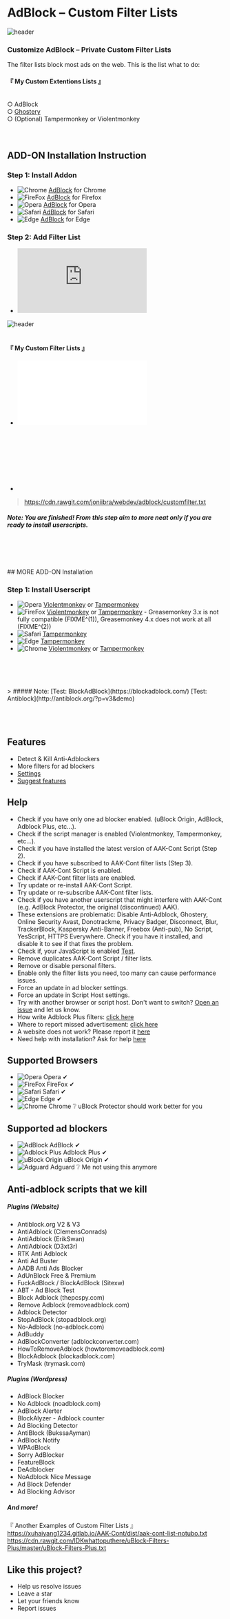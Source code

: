 # AdBlock – Custom Filter Lists

![header](images/header.png)


### Customize AdBlock – Private Custom Filter Lists

The filter lists block most ads on the web. This is the list what to do:

#### 『 My Custom Extentions Lists 』

<br />○  AdBlock
<br />○  [Ghostery](https://ghostery.com)
<br />○  (Optional) Tampermonkey or Violentmonkey
<br />
<br />
<br />
## ADD-ON Installation Instruction

### Step 1: Install Addon
* ![Chrome](images/browsers/chrome.png) [AdBlock](https://chrome.google.com/webstore/detail/adblock/gighmmpiobklfepjocnamgkkbiglidom) for Chrome
* ![FireFox](images/browsers/firefox.png) [AdBlock](https://addons.mozilla.org/en-US/firefox/addon/adblock-for-firefox/) for Firefox
* ![Opera](images/browsers/opera.png) [AdBlock](https://getadblock.com/opera/) for Opera
* ![Safari](images/browsers/safari.png) [AdBlock](https://getadblock.com/safari/) for Safari
* ![Edge](images/browsers/msedge.png) [AdBlock](https://getadblock.com/edge/) for Edge

### Step 2: Add Filter List

* ![Subscribe from GitLab](https://github.com/joniibra/webdev/blob/adblock/README.md#-my-custom-filter-lists-)

![header](images/adblockOptions.jpg)
<br />
<br />
#### 『 My Custom Filter Lists 』
* ![For Google Chrome](chrome-extension://gighmmpiobklfepjocnamgkkbiglidom/options.html)
* ![For Mozilla Firefox](moz-extension://571be25a-d9e3-46cd-9f35-52c03591e06e/options/index.html)

> https://cdn.rawgit.com/joniibra/webdev/adblock/customfilter.txt

##### Note: You are finished! From this step aim to more neat only if you are ready to install userscripts.
<br />
<br />
<br />
<br />
## MORE ADD-ON Installation

### Step 1: Install Userscript

* ![Opera](images/browsers/opera.png) [Violentmonkey](https://addons.opera.com/extensions/details/violent-monkey/) or [Tampermonkey](https://addons.opera.com/extensions/details/tampermonkey-beta/)
* ![FireFox](images/browsers/firefox.png) [Violentmonkey](https://addons.mozilla.org/en-US/firefox/addon/violentmonkey/) or [Tampermonkey](https://addons.mozilla.org/firefox/addon/tampermonkey/) - Greasemonkey 3.x is not fully compatible (FIXME^(1)), Greasemonkey 4.x does not work at all (FIXME^(2))
* ![Safari](images/browsers/safari.png) [Tampermonkey](https://safari.tampermonkey.net/tampermonkey.safariextz)
* ![Edge](images/browsers/msedge.png) [Tampermonkey](https://www.microsoft.com/store/p/tampermonkey/9nblggh5162s)
* ![Chrome](images/browsers/chrome.png) [Violentmonkey](https://chrome.google.com/webstore/detail/violentmonkey/jinjaccalgkegednnccohejagnlnfdag) or [Tampermonkey](https://chrome.google.com/webstore/detail/tampermonkey/dhdgffkkebhmkfjojejmpbldmpobfkfo)


<br />
<br />
<br />
<br />
> ##### Note: [Test: BlockAdBlock](https://blockadblock.com/) [Test: Antiblock](http://antiblock.org/?p=v3&demo)
<br />
<br />
<br />
<br />

## Features
* Detect & Kill Anti-Adblockers
* More filters for ad blockers
* [Settings](https://github.com/joniibra/webdev/adblock/#settings)
* [Suggest features](https://github.com/joniibra/webdev/adblock/issues)

## Help
* Check if you have only one ad blocker enabled. (uBlock Origin, AdBlock, Adblock Plus, etc...).
* Check if the script manager is enabled (Violentmonkey, Tampermonkey, etc...).
* Check if you have installed the latest version of AAK-Cont Script (Step 2).
* Check if you have subscribed to AAK-Cont filter lists (Step 3).
* Check if AAK-Cont Script is enabled.
* Check if AAK-Cont filter lists are enabled.
* Try update or re-install AAK-Cont Script.
* Try update or re-subscribe AAK-Cont filter lists.
* Check if you have another userscript that might interfere with AAK-Cont (e.g. AdBlock Protector, the original (discontinued) AAK).
* These extensions are problematic: Disable Anti-Adblock, Ghostery, Online Security Avast, Donotrackme, Privacy Badger, Disconnect, Blur, TrackerBlock, Kaspersky Anti-Banner, Freebox (Anti-pub), No Script, YesScript, HTTPS Everywhere.
Check if you have it installed, and disable it to see if that fixes the problem.
* Check if, your JavaScript is enabled [Test](http://activatejavascript.org/).
* Remove duplicates AAK-Cont Script / filter lists.
* Remove or disable personal filters.
* Enable only the filter lists you need, too many can cause performance issues.
* Force an update in ad blocker settings.
* Force an update in Script Host settings.
* Try with another browser or script host. Don't want to switch? [Open an issue](https://github.com/joniibra/webdev/adblock/issues) and let us know.
* How write Adblock Plus filters: [click here](https://adblockplus.org/en/filters)
* Where to report missed advertisement: [click here](https://forums.lanik.us/)
* A website does not work? Please report it [here](https://github.com/joniibra/webdev/adblock/issues)
* Need help with installation? Ask for help [here](https://github.com/joniibra/webdev/adblock/issues)

## Supported Browsers
* ![Opera](images/browsers/opera.png) Opera &#10004;
* ![FireFox](images/browsers/firefox.png) FireFox &#10004;
* ![Safari](images/browsers/safari.png) Safari &#10004;
* ![Edge](images/browsers/msedge.png) Edge &#10004;
* ![Chrome](images/browsers/chrome.png) Chrome ❔ uBlock Protector should work better for you

## Supported ad blockers
* ![AdBlock](images/addon/adblock.png) AdBlock &#10004;
* ![Adblock Plus](images/addon/adblock.plus.png) Adblock Plus &#10004;
* ![uBlock Origin](images/addon/ublock.origin.png) uBlock Origin &#10004;
* ![Adguard](images/adblock/adguard.png) Adguard ❔ Me not using this anymore

## Anti-adblock scripts that we kill
##### Plugins (Website)
* Antiblock.org V2 & V3
* AntiAdblock (ClemensConrads)
* AntiAdblock (ErikSwan)
* AntiAdblock (D3xt3r)
* RTK Anti Adblock
* Anti Ad Buster
* AADB Anti Ads Blocker
* AdUnBlock Free & Premium
* FuckAdBlock / BlockAdBlock (Sitexw)
* ABT - Ad Block Test
* Block Adblock (thepcspy.com)
* Remove Adblock (removeadblock.com)
* Adblock Detector
* StopAdBlock (stopadblock.org)
* No-Adblock (no-adblock.com)
* AdBuddy
* AdBlockConverter (adblockconverter.com)
* HowToRemoveAdblock (howtoremoveadblock.com)
* BlockAdblock (blockadblock.com)
* TryMask (trymask.com)

##### Plugins (Wordpress)
* AdBlock Blocker
* No Adblock (noadblock.com)
* AdBlock Alerter
* BlockAlyzer - Adblock counter
* Ad Blocking Detector
* AntiBlock (BukssaAyman)
* AdBlock Notify
* WPAdBlock
* Sorry AdBlocker
* FeatureBlock
* DeAdblocker
* NoAdblock Nice Message
* Ad Block Defender
* Ad Blocking Advisor

##### And more!
『 Another Examples of Custom Filter Lists 』
<br />https://xuhaiyang1234.gitlab.io/AAK-Cont/dist/aak-cont-list-notubo.txt
<br />https://cdn.rawgit.com/IDKwhattoputhere/uBlock-Filters-Plus/master/uBlock-Filters-Plus.txt
<br />

## Like this project?
* Help us resolve issues
* Leave a star
* Let your friends know
* Report issues

